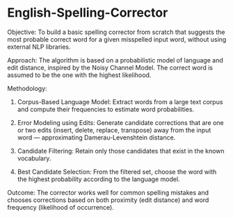 # English-Spelling-Corrector



Objective: To build a basic spelling corrector from scratch that suggests the most probable correct word for a given misspelled input word, without using external NLP libraries.

Approach: The algorithm is based on a probabilistic model of language and edit distance, inspired by the Noisy Channel Model. The correct word is assumed to be the one with the highest likelihood.

Methodology:

1. Corpus-Based Language Model:
Extract words from a large text corpus and compute their frequencies to estimate word probabilities.

2. Error Modeling using Edits:
Generate candidate corrections that are one or two edits (insert, delete, replace, transpose) away from the input word —         approximating Damerau-Levenshtein distance.

3. Candidate Filtering:
Retain only those candidates that exist in the known vocabulary.

4. Best Candidate Selection:
From the filtered set, choose the word with the highest probability according to the language model.

Outcome: The corrector works well for common spelling mistakes and chooses corrections based on both proximity (edit distance) and word frequency (likelihood of occurrence).
